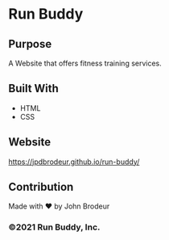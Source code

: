 # Run Buddy

## Purpose
A Website that offers fitness training services.

## Built With
* HTML
* CSS

## Website
https://jpdbrodeur.github.io/run-buddy/

## Contribution
Made with ❤️ by John Brodeur

### ©️2021 Run Buddy, Inc.
